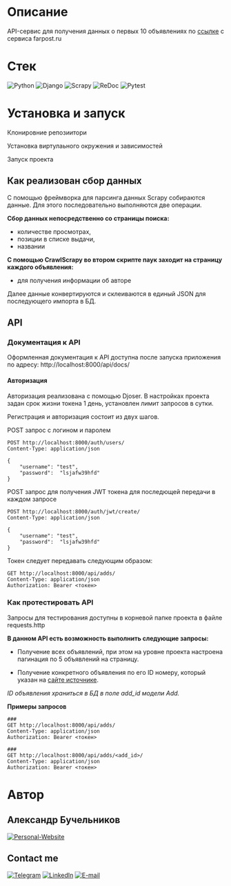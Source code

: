 # Описание

API-сервис для получения данных о первых 10 объявлениях по [ссылке](https://www.farpost.ru/vladivostok/service/construction/guard/+/%D0%A1%D0%B8%D1%81%D1%82%D0%B5%D0%BC%D1%8B+%D0%B2%D0%B8%D0%B4%D0%B5%D0%BE%D0%BD%D0%B0%D0%B1%D0%BB%D1%8E%D0%B4%D0%B5%D0%BD%D0%B8%D1%8F/) с сервиса farpost.ru


# Cтек
![Python](https://img.shields.io/badge/-Python-black?style=for-the-badge&logo=python)
![Django](https://img.shields.io/badge/-Django_REST_FRAMEWORK-black?style=for-the-badge&logo=Django)
![Scrapy](https://img.shields.io/badge/-Scrapy-black?style=for-the-badge&logo=Scrapy)
![ReDoc](https://img.shields.io/badge/-ReDoc-black?style=for-the-badge&logo=ReDoc)
![Pytest](https://img.shields.io/badge/-Pytest-black?style=for-the-badge&logo=Pytest)


# Установка и запуск

Клонировние репозиитори

Установка виртулаьного окружения и зависимостей

Запуск проекта

## Как реализован сбор данных

С помощью фреймворка для парсинга данных Scrapy собираются данные. Для этого последовательно выполняются две операции.

**Сбор данных непосредственно со страницы поиска:**
- количестве просмотрах,
- позиции в списке выдачи,
- названии

**С помощью CrawlScrapy во втором скрипте паук заходит на страницу каждого объявления:**
- для получения информации об авторе

Далее данные конвертируются и склеиваются в единый JSON для последующего импорта в БД.

## API

### Документация к API

Оформленная документация к API доступна после запуска приложения по адресу:
http://localhost:8000/api/docs/

#### Авторизация

Авторизация реализована с помощью Djoser.
В настройках проекта задан срок жизни токена 1 день, установлен лимит запросов в сутки.

Регистрация и авторизация состоит из двух шагов.

POST запрос с логином и паролем

```
POST http://localhost:8000/auth/users/
Content-Type: application/json

{
    "username": "test",
    "password":  "lsjafw39hfd"
}
```
POST запрос для получения JWT токена для последющей передачи в каждом запросе

```
POST http://localhost:8000/auth/jwt/create/
Content-Type: application/json

{
    "username": "test",
    "password":  "lsjafw39hfd"
}
```
Токен следует передавать следующим образом:

```
GET http://localhost:8000/api/adds/
Content-Type: application/json
Authorization: Bearer <токен>
```



### Как протестировать API

Запросы для тестирования доступны в корневой папке проекта в файле requests.http

**В данном API есть возможность выполнить следующие запросы:**

- Получение всех объявлений, при этом на уровне проекта настроена пагинация по 5 объявлений на страницу.

- Получение конкретного объявления по его ID номеру, который указан на [сайте источнике](https://www.farpost.ru/vladivostok/service/construction/guard/+/%D0%A1%D0%B8%D1%81%D1%82%D0%B5%D0%BC%D1%8B+%D0%B2%D0%B8%D0%B4%D0%B5%D0%BE%D0%BD%D0%B0%D0%B1%D0%BB%D1%8E%D0%B4%D0%B5%D0%BD%D0%B8%D1%8F/).

*ID объявления храниться в БД в поле add_id модели Add.*

**Примеры запросов**
```
###
GET http://localhost:8000/api/adds/
Content-Type: application/json
Authorization: Bearer <токен>
```
```
###
GET http://localhost:8000/api/adds/<add_id>/
Content-Type: application/json
Authorization: Bearer <токен>
```


# Автор
## Александр Бучельников

[![Personal-Website](https://img.shields.io/badge/-Personal_website-black?style=for-the-badge&logo=)](https://buchelnikov.ddns.net/)

## Contact me

[![Telegram](https://img.shields.io/badge/-Telegram-black?style=for-the-badge&logo=Telegram)](https://t.me/aleksandr_buchelnikov)
[![LinkedIn](https://img.shields.io/badge/-LinkedIn-black?style=for-the-badge&logo=LinkedIn)](https://www.linkedin.com/in/aleksandr-buchelnikov/)
[![E-mail](https://img.shields.io/badge/-E_mail-black?style=for-the-badge&logo=Gmail)](mailto:al.buchelnikov@gmail.com)